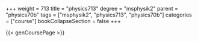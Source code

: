 +++
weight = 713
title = "physics713"
degree = "msphysik2"
parent = "physics70b"
tags = ["msphysik2", "physics713", "physics70b"]
categories = ["course"]
bookCollapseSection = false
+++

{{< genCoursePage >}}

